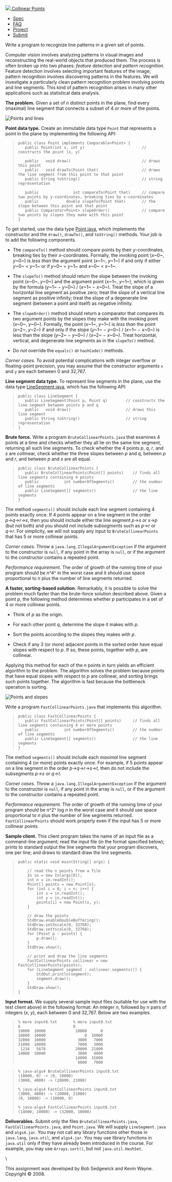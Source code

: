 [![](https://coursera.cs.princeton.edu/algs4/assignments/collinear/logo.png)
Collinear
Points](https://coursera.cs.princeton.edu/algs4/assignments/collinear/specification.php)

-   [Spec](https://coursera.cs.princeton.edu/algs4/assignments/collinear/specification.php)
-   [FAQ](https://coursera.cs.princeton.edu/algs4/assignments/collinear/faq.php)
-   [Project](https://coursera.cs.princeton.edu/algs4/assignments/collinear/collinear.zip)
-   [Submit](https://www.coursera.org/learn/algorithms-part1/programming/prXiW/collinear-points/submission)

Write a program to recognize line patterns in a given set of points.

Computer vision involves analyzing patterns in visual images and
reconstructing the real-world objects that produced them. The process is
often broken up into two phases: *feature detection* and *pattern
recognition*. Feature detection involves selecting important features of
the image; pattern recognition involves discovering patterns in the
features. We will investigate a particularly clean pattern recognition
problem involving points and line segments. This kind of pattern
recognition arises in many other applications such as statistical data
analysis.

**The problem.** Given a set of *n* distinct points in the plane, find
every (maximal) line segment that connects a subset of 4 or more of the
points.

![Points and
lines](https://coursera.cs.princeton.edu/algs4/assignments/collinear/lines2.png)

**Point data type.** Create an immutable data type `Point` that
represents a point in the plane by implementing the following API:

>     public class Point implements Comparable<Point> {
>        public Point(int x, int y)                         // constructs the point (x, y)
>
>        public   void draw()                               // draws this point
>        public   void drawTo(Point that)                   // draws the line segment from this point to that point
>        public String toString()                           // string representation
>
>        public               int compareTo(Point that)     // compare two points by y-coordinates, breaking ties by x-coordinates
>        public            double slopeTo(Point that)       // the slope between this point and that point
>        public Comparator<Point> slopeOrder()              // compare two points by slopes they make with this point
>     }

To get started, use the data type
[Point.java](https://coursera.cs.princeton.edu/algs4/assignments/collinear/files/Point.java),
which implements the constructor and the `draw()`, `drawTo()`, and
`toString()` methods. Your job is to add the following components.

-   The `compareTo()` method should compare points by their
    *y*-coordinates, breaking ties by their *x*-coordinates. Formally,
    the invoking point (*x*~0~, *y*~0~) is *less than* the argument
    point (*x*~1~, *y*~1~) if and only if either *y*~0~ \< *y*~1~ or if
    *y*~0~ = *y*~1~ and *x*~0~ \< *x*~1~.

-   The `slopeTo()` method should return the slope between the invoking
    point (*x*~0~, *y*~0~) and the argument point (*x*~1~, *y*~1~),
    which is given by the formula (*y*~1~ − *y*~0~) / (*x*~1~ − *x*~0~).
    Treat the slope of a horizontal line segment as positive zero; treat
    the slope of a vertical line segment as positive infinity; treat the
    slope of a degenerate line segment (between a point and itself) as
    negative infinity.

-   The `slopeOrder()` method should return a comparator that compares
    its two argument points by the slopes they make with the invoking
    point (*x*~0~, *y*~0~). Formally, the point (*x*~1~, *y*~1~) is
    *less than* the point (*x*~2~, *y*~2~) if and only if the slope
    (*y*~1~ − *y*~0~) / (*x*~1~ − *x*~0~) is less than the slope (*y*~2~
    − *y*~0~) / (*x*~2~ − *x*~0~). Treat horizontal, vertical, and
    degenerate line segments as in the `slopeTo()` method.

-   Do *not* override the `equals()` or `hashCode()` methods.

*Corner cases.* To avoid potential complications with integer overflow
or floating-point precision, you may assume that the constructor
arguments `x` and `y` are each between 0 and 32,767.

**Line segment data type.** To represent line segments in the plane, use
the data type
[LineSegment.java](https://coursera.cs.princeton.edu/algs4/assignments/collinear/files/LineSegment.java),
which has the following API:

>     public class LineSegment {
>        public LineSegment(Point p, Point q)        // constructs the line segment between points p and q
>        public   void draw()                        // draws this line segment
>        public String toString()                    // string representation
>     }

**Brute force.** Write a program `BruteCollinearPoints.java` that
examines 4 points at a time and checks whether they all lie on the same
line segment, returning all such line segments. To check whether the 4
points *p*, *q*, *r*, and *s* are collinear, check whether the three
slopes between *p* and *q*, between *p* and *r*, and between *p* and *s*
are all equal.

>     public class BruteCollinearPoints {
>        public BruteCollinearPoints(Point[] points)    // finds all line segments containing 4 points
>        public           int numberOfSegments()        // the number of line segments
>        public LineSegment[] segments()                // the line segments
>     }

The method `segments()` should include each line segment containing 4
points exactly once. If 4 points appear on a line segment in the order
*p*→*q*→*r*→*s*, then you should include either the line segment *p*→*s*
or *s*→*p* (but not both) and you should not include *subsegments* such
as *p*→*r* or *q*→*r*. For simplicity, we will not supply any input to
`BruteCollinearPoints` that has 5 or more collinear points.

*Corner cases.* Throw a `java.lang.IllegalArgumentException` if the
argument to the constructor is `null`, if any point in the array is
`null`, or if the argument to the constructor contains a repeated point.

*Performance requirement.* The order of growth of the running time of
your program should be *n*^4^ in the worst case and it should use space
proportional to *n* plus the number of line segments returned.

**A faster, sorting-based solution.** Remarkably, it is possible to
solve the problem much faster than the brute-force solution described
above. Given a point *p*, the following method determines whether *p*
participates in a set of 4 or more collinear points.

-   Think of *p* as the origin.

-   For each other point *q*, determine the slope it makes with *p*.

-   Sort the points according to the slopes they makes with *p*.

-   Check if any 3 (or more) adjacent points in the sorted order have
    equal slopes with respect to *p*. If so, these points, together with
    *p*, are collinear.

Applying this method for each of the *n* points in turn yields an
efficient algorithm to the problem. The algorithm solves the problem
because points that have equal slopes with respect to *p* are collinear,
and sorting brings such points together. The algorithm is fast because
the bottleneck operation is sorting.

![Points and
slopes](https://coursera.cs.princeton.edu/algs4/assignments/collinear/lines1.png)

Write a program `FastCollinearPoints.java` that implements this
algorithm.

>     public class FastCollinearPoints {
>        public FastCollinearPoints(Point[] points)     // finds all line segments containing 4 or more points
>        public           int numberOfSegments()        // the number of line segments
>        public LineSegment[] segments()                // the line segments
>     }

The method `segments()` should include each *maximal* line segment
containing 4 (or more) points exactly once. For example, if 5 points
appear on a line segment in the order *p*→*q*→*r*→*s*→*t*, then do not
include the subsegments *p*→*s* or *q*→*t*.

*Corner cases.* Throw a `java.lang.IllegalArgumentException` if the
argument to the constructor is `null`, if any point in the array is
`null`, or if the argument to the constructor contains a repeated point.

*Performance requirement.* The order of growth of the running time of
your program should be *n*^2^ log *n* in the worst case and it should
use space proportional to *n* plus the number of line segments returned.
`FastCollinearPoints` should work properly even if the input has 5 or
more collinear points.

**Sample client.** This client program takes the name of an input file
as a command-line argument; read the input file (in the format specified
below); prints to standard output the line segments that your program
discovers, one per line; and draws to standard draw the line segments.

>     public static void main(String[] args) {
>
>         // read the n points from a file
>         In in = new In(args[0]);
>         int n = in.readInt();
>         Point[] points = new Point[n];
>         for (int i = 0; i < n; i++) {
>             int x = in.readInt();
>             int y = in.readInt();
>             points[i] = new Point(x, y);
>         }
>
>         // draw the points
>         StdDraw.enableDoubleBuffering();
>         StdDraw.setXscale(0, 32768);
>         StdDraw.setYscale(0, 32768);
>         for (Point p : points) {
>             p.draw();
>         }
>         StdDraw.show();
>
>         // print and draw the line segments
>         FastCollinearPoints collinear = new FastCollinearPoints(points);
>         for (LineSegment segment : collinear.segments()) {
>             StdOut.println(segment);
>             segment.draw();
>         }
>         StdDraw.show();
>     }

**Input format.** We supply several sample input files (suitable for use
with the test client above) in the following format: An integer *n*,
followed by *n* pairs of integers (*x*, *y*), each between 0 and 32,767.
Below are two examples.

>     % more input6.txt       % more input8.txt
>     6                       8
>     19000  10000             10000      0
>     18000  10000                 0  10000
>     32000  10000              3000   7000
>     21000  10000              7000   3000
>      1234   5678             20000  21000
>     14000  10000              3000   4000
>                              14000  15000
>                               6000   7000

>     % java-algs4 BruteCollinearPoints input8.txt
>     (10000, 0) -> (0, 10000) 
>     (3000, 4000) -> (20000, 21000) 
>
>     % java-algs4 FastCollinearPoints input8.txt
>     (3000, 4000) -> (20000, 21000) 
>     (0, 10000) -> (10000, 0)
>
>     % java-algs4 FastCollinearPoints input6.txt
>     (14000, 10000) -> (32000, 10000) 

**Deliverables.** Submit only the files `BruteCollinearPoints.java`,
`FastCollinearPoints.java`, and `Point.java`. We will supply
`LineSegment.java` and `algs4.jar`. You may not call any library
functions other those in `java.lang`, `java.util`, and `algs4.jar`. You
may use library functions in `java.util` only if they have already been
introduced in the course. For example, you may use `Arrays.sort()`, but
not `java.util.HashSet`.

\

This assignment was developed by Bob Sedgewick and Kevin Wayne. \
Copyright © 2008.
